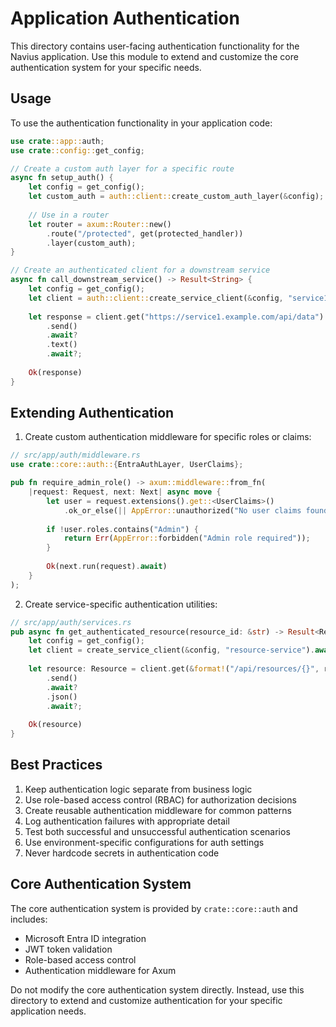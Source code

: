 # Application Authentication

This directory contains user-facing authentication functionality for the Navius application. Use this module to extend and customize the core authentication system for your specific needs.

## Usage

To use the authentication functionality in your application code:

```rust
use crate::app::auth;
use crate::config::get_config;

// Create a custom auth layer for a specific route
async fn setup_auth() {
    let config = get_config();
    let custom_auth = auth::client::create_custom_auth_layer(&config);
    
    // Use in a router
    let router = axum::Router::new()
        .route("/protected", get(protected_handler))
        .layer(custom_auth);
}

// Create an authenticated client for a downstream service
async fn call_downstream_service() -> Result<String> {
    let config = get_config();
    let client = auth::client::create_service_client(&config, "service1").await?;
    
    let response = client.get("https://service1.example.com/api/data")
        .send()
        .await?
        .text()
        .await?;
        
    Ok(response)
}
```

## Extending Authentication

1. Create custom authentication middleware for specific roles or claims:

```rust
// src/app/auth/middleware.rs
use crate::core::auth::{EntraAuthLayer, UserClaims};

pub fn require_admin_role() -> axum::middleware::from_fn(
    |request: Request, next: Next| async move {
        let user = request.extensions().get::<UserClaims>()
            .ok_or_else(|| AppError::unauthorized("No user claims found"))?;
            
        if !user.roles.contains("Admin") {
            return Err(AppError::forbidden("Admin role required"));
        }
        
        Ok(next.run(request).await)
    }
);
```

2. Create service-specific authentication utilities:

```rust
// src/app/auth/services.rs
pub async fn get_authenticated_resource(resource_id: &str) -> Result<Resource> {
    let config = get_config();
    let client = create_service_client(&config, "resource-service").await?;
    
    let resource: Resource = client.get(&format!("/api/resources/{}", resource_id))
        .send()
        .await?
        .json()
        .await?;
        
    Ok(resource)
}
```

## Best Practices

1. Keep authentication logic separate from business logic
2. Use role-based access control (RBAC) for authorization decisions
3. Create reusable authentication middleware for common patterns
4. Log authentication failures with appropriate detail
5. Test both successful and unsuccessful authentication scenarios
6. Use environment-specific configurations for auth settings
7. Never hardcode secrets in authentication code

## Core Authentication System

The core authentication system is provided by `crate::core::auth` and includes:

- Microsoft Entra ID integration
- JWT token validation
- Role-based access control
- Authentication middleware for Axum

Do not modify the core authentication system directly. Instead, use this directory to extend and customize authentication for your specific application needs. 